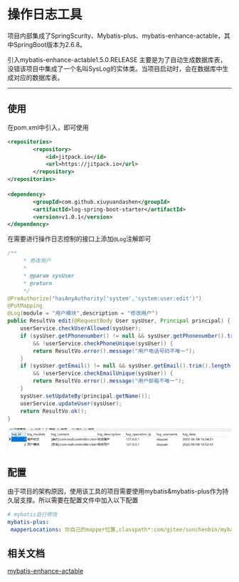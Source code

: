 # 操作日志工具

项目内部集成了SpringScurity、Mybatis-plus、mybatis-enhance-actable，其中SpringBoot版本为2.6.8。

引入mybatis-enhance-actable1.5.0.RELEASE 主要是为了自动生成数据库表，没错该项目中集成了一个名叫SysLog的实体类。当项目启动时，会在数据库中生成对应的数据库表。

<hr>

## 使用

在pom.xml中引入，即可使用

```xml
<repositories>
		<repository>
		    <id>jitpack.io</id>
		    <url>https://jitpack.io</url>
		</repository>
</repositories>

<dependency>
	    <groupId>com.github.xiuyuandashen</groupId>
	    <artifactId>log-spring-boot-starter</artifactId>
	    <version>v1.0.1</version>
</dependency>
```

在需要进行操作日志控制的接口上添加`@Log`注解即可

```java
/**
     * 修改用户
     *
     * @param sysUser
     * @return
     */
@PreAuthorize("hasAnyAuthority('system','system:user:edit')")
@PutMapping
@Log(module = "用户模块",description = "修改用户")
public ResultVo edit(@RequestBody User sysUser, Principal principal) {
    userService.checkUserAllowed(sysUser); 
    if (sysUser.getPhonenumber() != null && sysUser.getPhonenumber().trim().length() > 0
        && !userService.checkPhoneUnique(sysUser)) {
        return ResultVo.error().message("用户电话号码不唯一");
    }
    if (sysUser.getEmail() != null && sysUser.getEmail().trim().length() > 0
        && !userService.checkEmailUnique(sysUser)) {
        return ResultVo.error().message("用户邮箱不唯一");
    }
    sysUser.setUpdateBy(principal.getName());
    userService.updateUser(sysUser);
    return ResultVo.ok();
}
```

![image-20220608170441047](assets/image-20220608170441047.png)

## 配置

由于项目的架构原因，使用该工具的项目需要使用mybatis&mybatis-plus作为持久层支撑。所以需要在配置文件中加入以下配置 

```yml
# mybatis自行修改
mybatis-plus:
 mapperLocations: 你自己的mapper位置,classpath*:com/gitee/sunchenbin/mybatis/actable/mapping/*/*.xml
```



##  相关文档

[mybatis-enhance-actable](https://www.yuque.com/sunchenbin/actable/nfz097)